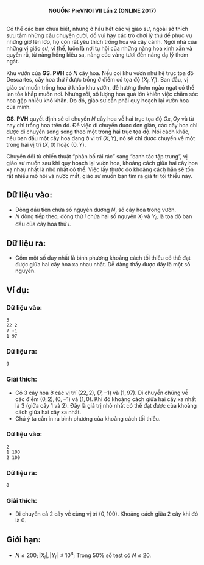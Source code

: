 **<center>NGUỒN: PreVNOI Ⅶ Lần 2 (ONLINE 2017)</center>**
<br>

Có thể các bạn chưa biết, nhưng ở hầu hết các vị giáo sư, ngoài sở thích sưu tầm những câu chuyện cười, đố vui hay các trò chơi lý thú để phục vụ những giờ lên lớp, họ còn rất yêu thích trồng hoa và cây cảnh. Ngôi nhà của những vị giáo sư, vì thế, luôn là nơi tụ hội của những nàng hoa xinh xắn và quyến rũ, từ nàng hồng kiêu sa, nàng cúc vàng tươi đến nàng dạ lý thơm ngát.

Khu vườn của **GS. PVH** có $N$ cây hoa. Nếu coi khu vườn như hệ trục tọa độ Descartes, cây hoa thứ $i$ được trồng ở điểm có tọa độ $\left(X_i,Y_i\right)$. Ban đầu, vị giáo sư muốn trồng hoa ở khắp khu vườn, để hương thơm ngào ngạt có thể lan tỏa khắp muôn nơi. Nhưng rồi, số lượng hoa quá lớn khiến việc chăm sóc hoa gặp nhiều khó khăn. Do đó, giáo sư cần phải quy hoạch lại vườn hoa của mình.

**GS. PVH** quyết định sẽ di chuyển $N$ cây hoa về hai trục tọa độ $Ox, Oy$ và từ nay chỉ trồng hoa trên đó. Để việc di chuyển được đơn giản, các cây hoa chỉ được di chuyển song song theo một trong hai trục tọa độ. Nói cách khác, nếu ban đầu một cây hoa đang ở vị trí $\left(X,Y\right)$, nó sẽ chỉ được chuyển về một trong hai vị trí $\left(X,0\right)$ hoặc $\left(0,Y\right)$.

Chuyển đổi từ chiến thuật “phân bố rải rác” sang “canh tác tập trung”, vị giáo sư muốn sau khi quy hoạch lại vườn hoa, khoảng cách giữa hai cây hoa xa nhau nhất là nhỏ nhất có thể. Việc lấy thước đo khoảng cách hẳn sẽ tốn rất nhiều mồ hôi và nước mắt, giáo sư muốn bạn tìm ra giá trị tối thiểu này.

## Dữ liệu vào:
- Dòng đầu tiên chứa số nguyên dương $N$, số cây hoa trong vườn.
- $N$ dòng tiếp theo, dòng thứ $i$ chứa hai số nguyên $X_i$ và $Y_i$, là tọa độ ban đầu của cây hoa thứ $i$.

## Dữ liệu ra:
- Gồm một số duy nhất là bình phương khoảng cách tối thiểu có thể đạt được giữa hai cây hoa xa nhau nhất. Dễ dàng thấy được đây là một số nguyên.

## Ví dụ:
### Dữ liệu vào:
```
3
22 2
7 -1
1 97
```

### Dữ liệu ra:
```
9
```

### Giải thích:
- Có $3$ cây hoa ở các vị trí $(22,2)$, $(7,-1)$ và $(1,97)$. Di chuyển chúng về các điểm $(0,2), (0,-1)$ và $(1,0)$. Khi đó khoảng cách giữa hai cây xa nhất là $3$ (giữa cây $1$ và $2$). Đây là giá trị nhỏ nhất có thể đạt được của khoảng cách giữa hai cây xa nhất.
- Chú ý ta cần in ra bình phương của khoảng cách tối thiểu.

### Dữ liệu vào:
```
2
1 100
2 100
```

### Dữ liệu ra:
```
0
```

### Giải thích:
- Di chuyển cả $2$ cây về cùng vị trí $(0,100)$. Khoảng cách giữa $2$ cây khi đó là $0$.

## Giới hạn:
- $N≤200; |X_i|, |Y_i|≤10^8$; Trong $50\%$ số test có $N ≤ 20$.